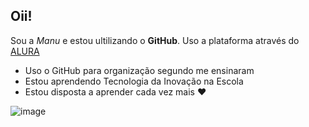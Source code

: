## Oii!

  Sou a _Manu_ e estou ultilizando o **GitHub**.
Uso a plataforma através do [ALURA](https://www.alura.com.br)

  - Uso o GitHub para organização segundo me ensinaram
  - Estou aprendendo Tecnologia da Inovação na Escola
  - Estou disposta a aprender cada vez mais ❤️

![image](https://github.com/user-attachments/assets/4f428ace-200f-42b6-8eff-373147c45bae)

